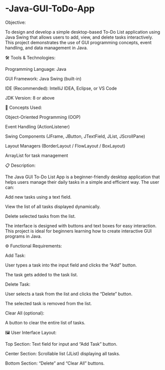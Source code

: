 # -Java-GUI-ToDo-App
Objective:

To design and develop a simple desktop-based To-Do List application using Java Swing that allows users to add, view, and delete tasks interactively.
This project demonstrates the use of GUI programming concepts, event handling, and data management in Java.

🛠️ Tools & Technologies:

Programming Language: Java

GUI Framework: Java Swing (built-in)

IDE (Recommended): IntelliJ IDEA, Eclipse, or VS Code

JDK Version: 8 or above

🧠 Concepts Used:

Object-Oriented Programming (OOP)

Event Handling (ActionListener)

Swing Components (JFrame, JButton, JTextField, JList, JScrollPane)

Layout Managers (BorderLayout / FlowLayout / BoxLayout)

ArrayList for task management

📋 Description:

The Java GUI To-Do List App is a beginner-friendly desktop application that helps users manage their daily tasks in a simple and efficient way.
The user can:

Add new tasks using a text field.

View the list of all tasks displayed dynamically.

Delete selected tasks from the list.

The interface is designed with buttons and text boxes for easy interaction.
This project is ideal for beginners learning how to create interactive GUI programs in Java.

⚙️ Functional Requirements:

Add Task:

User types a task into the input field and clicks the “Add” button.

The task gets added to the task list.

Delete Task:

User selects a task from the list and clicks the “Delete” button.

The selected task is removed from the list.

Clear All (optional):

A button to clear the entire list of tasks.

🖼️ User Interface Layout:

Top Section: Text field for input and “Add Task” button.

Center Section: Scrollable list (JList) displaying all tasks.

Bottom Section: “Delete” and “Clear All” buttons.
